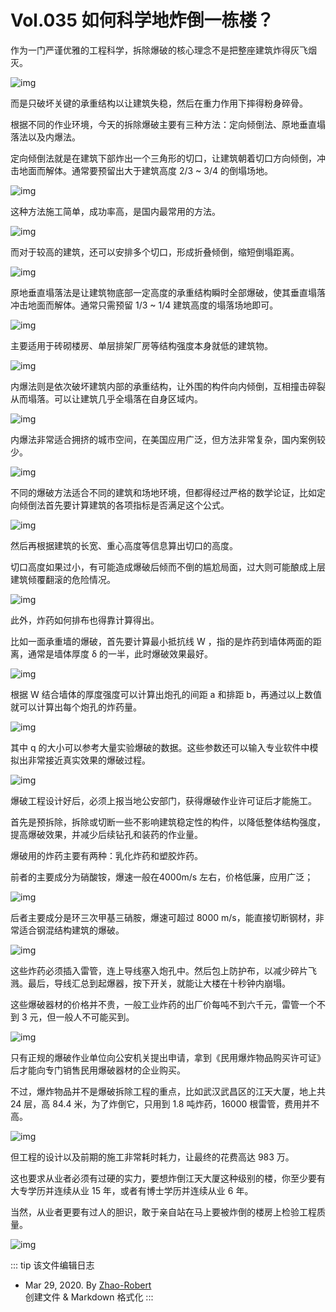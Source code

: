 # Vol.035 如何科学地炸倒一栋楼？

作为一门严谨优雅的工程科学，拆除爆破的核心理念不是把整座建筑炸得灰飞烟灭。

![img](https://paperclip.host/static/U6yRaDu1NabWibD2hyKZ3pHnkqSZNa9YqCgZcON0Mfib5H03QG6nvpyaqngSKIRyBMO8qTGUjbnjWeLbCVLibcyYQ.gif)

而是只破坏关键的承重结构以让建筑失稳，然后在重力作用下摔得粉身碎骨。

根据不同的作业环境，今天的拆除爆破主要有三种方法：定向倾倒法、原地垂直塌落法以及内爆法。

定向倾倒法就是在建筑下部炸出一个三角形的切口，让建筑朝着切口方向倾倒，冲击地面而解体。通常要预留出大于建筑高度 2/3 ~ 3/4 的倒塌场地。

![img](https://paperclip.host/static/U6yRaDu1NabWibD2hyKZ3pHnkqSZNa9YqT6PTDIsB5BTFxdx44XnmnMJaXdeyon53sdoHIrL0lTJBf3icJ6oicLGQ.gif)

这种方法施工简单，成功率高，是国内最常用的方法。

![img](https://paperclip.host/static/U6yRaDu1NabWibD2hyKZ3pHnkqSZNa9YqgDBML6iaJTs4bfEmDnRxcgI44ZssmU3beqjDTGIrzqlWdCplhMqicQ9Q.gif)

而对于较高的建筑，还可以安排多个切口，形成折叠倾倒，缩短倒塌距离。

![img](https://paperclip.host/static/U6yRaDu1NabWibD2hyKZ3pHnkqSZNa9YqHPJdq5LxmQUicd38iav49x3Ds7zicN5RGe4yHggCQXQqt48sfKlJO0mtw.gif)

原地垂直塌落法是让建筑物底部一定高度的承重结构瞬时全部爆破，使其垂直塌落冲击地面而解体。通常只需预留 1/3 ~ 1/4 建筑高度的塌落场地即可。

![img](https://paperclip.host/static/U6yRaDu1NabWibD2hyKZ3pHnkqSZNa9YqbuLNDImAwg8Yic1kTPexQUAn1tfoibEf6iaPTrQ8RN0lc1I0z22AKLYWg.gif)

主要适用于砖砌楼房、单层排架厂房等结构强度本身就低的建筑物。

![img](https://paperclip.host/static/U6yRaDu1NabWibD2hyKZ3pHnkqSZNa9Yq6iaTuGLu8HJhicChQ1DyzxY8rULpLhF9D4PT6o2Ay3KXAlpoezbibHA4Q.gif)

内爆法则是依次破坏建筑内部的承重结构，让外围的构件向内倾倒，互相撞击碎裂从而塌落。可以让建筑几乎全塌落在自身区域内。

![img](https://paperclip.host/static/U6yRaDu1NabWibD2hyKZ3pHnkqSZNa9YqHeMNTIJjTCdt4FI4Jy1jcFNYgdTzvyRVaiacPhZMJEDGsIIrTjH2Rlw.gif)

内爆法非常适合拥挤的城市空间，在美国应用广泛，但方法非常复杂，国内案例较少。

![img](https://paperclip.host/static/U6yRaDu1NabWibD2hyKZ3pHnkqSZNa9Yq0dGWnANTGzPBA5kWZ6HWz2hwIuHiaibGQJl3q5PdzDehbvEiazlEFTiawg.gif)

不同的爆破方法适合不同的建筑和场地环境，但都得经过严格的数学论证，比如定向倾倒法首先要计算建筑的各项指标是否满足这个公式。

![img](https://paperclip.host/static/U6yRaDu1NabWibD2hyKZ3pHnkqSZNa9YqLAZj4q9F74rkUiapVhMd6S4ZkQqEbq8XmscAvjibvkvo9lPiapuHUOtLg.gif)

然后再根据建筑的长宽、重心高度等信息算出切口的高度。

切口高度如果过小，有可能造成爆破后倾而不倒的尴尬局面，过大则可能酿成上层建筑倾覆翻滚的危险情况。

![img](https://paperclip.host/static/U6yRaDu1NabWibD2hyKZ3pHnkqSZNa9YqyqSUG1oyICnNv84PpRJLib9icQBbRgtxF5WevzfqyD5VmFoibtRcabm4A.gif)

此外，炸药如何排布也得靠计算得出。

比如一面承重墙的爆破，首先要计算最小抵抗线 W ，指的是炸药到墙体两面的距离，通常是墙体厚度 δ 的一半，此时爆破效果最好。

![img](https://paperclip.host/static/U6yRaDu1NabWibD2hyKZ3pHnkqSZNa9YqW8QPsZRwlrEmRqpOA4d3MIkRiaYK9DlKYFU9PdQb0NZtH2xYSqf4klw.gif)

根据 W 结合墙体的厚度强度可以计算出炮孔的间距 a 和排距 b，再通过以上数值就可以计算出每个炮孔的炸药量。

![img](https://paperclip.host/static/U6yRaDu1NabWibD2hyKZ3pHnkqSZNa9YqgD2mjf0YJTEsWZggM86VOJnt0rxegY7TC59MLVXtZV2DA3SB7woWeQ.gif)

其中 q 的大小可以参考大量实验爆破的数据。这些参数还可以输入专业软件中模拟出非常接近真实效果的爆破过程。

![img](https://paperclip.host/static/U6yRaDu1NabWibD2hyKZ3pHnkqSZNa9YqZ2j3mvyEOcqrCAAuDekZFyWDlsTLFrdoiaD4XDOl1qPrszaN2GUN7hA.gif)

爆破工程设计好后，必须上报当地公安部门，获得爆破作业许可证后才能施工。

首先是预拆除，拆除或切断一些不影响建筑稳定性的构件，以降低整体结构强度，提高爆破效果，并减少后续钻孔和装药的作业量。

爆破用的炸药主要有两种：乳化炸药和塑胶炸药。

前者的主要成分为硝酸铵，爆速一般在4000m/s 左右，价格低廉，应用广泛；

![img](https://paperclip.host/static/U6yRaDu1NabWibD2hyKZ3pHnkqSZNa9YqGySQKEq8SmQS6u8ia4hDxGC2tRQ1j2TqrAFBaBiaX0mvW2OXJTn9udVg.gif)

后者主要成分是环三次甲基三硝胺，爆速可超过 8000 m/s，能直接切断钢材，非常适合钢混结构建筑的爆破。

![img](https://paperclip.host/static/U6yRaDu1NabWibD2hyKZ3pHnkqSZNa9Yq7TtvsIT337HBoPa9WeIqp4GX766hDyx4lAsiczTSbAxEbEd3gkRWicBg.gif)

这些炸药必须插入雷管，连上导线塞入炮孔中。然后包上防护布，以减少碎片飞溅。最后，导线汇总到起爆器，按下开关，就能让大楼在十秒钟内崩塌。

这些爆破器材的价格并不贵，一般工业炸药的出厂价每吨不到六千元，雷管一个不到 3 元，但一般人不可能买到。

![img](https://paperclip.host/static/U6yRaDu1NabWibD2hyKZ3pHnkqSZNa9YqibNwJThibUOdOvABCG6x2sXFAbGPNLqia5B5Rt9LIX0LPBMia855eOgwEw.png)

只有正规的爆破作业单位向公安机关提出申请，拿到《民用爆炸物品购买许可证》后才能向专门销售民用爆破器材的企业购买。

不过，爆炸物品并不是爆破拆除工程的重点，比如武汉武昌区的江天大厦，地上共 24 层，高 84.4 米，为了炸倒它，只用到 1.8 吨炸药，16000 根雷管，费用并不高。

![img](https://paperclip.host/static/U6yRaDu1NabWibD2hyKZ3pHnkqSZNa9YqsLVHxxHy3Ehcxg12HKgibibshu9S2bialkibgFUMC2wfhCpknl0YxW6tog.gif)

但工程的设计以及前期的施工非常耗时耗力，让最终的花费高达 983 万。

这也要求从业者必须有过硬的实力，要想炸倒江天大厦这种级别的楼，你至少要有大专学历并连续从业 15 年，或者有博士学历并连续从业 6 年。

当然，从业者更要有过人的胆识，敢于亲自站在马上要被炸倒的楼房上检验工程质量。

![img](https://paperclip.host/static/U6yRaDu1NabWibD2hyKZ3pHnkqSZNa9Yqumdk2002ruibAh2rq4L8YfQ2Y3gWjzh00BoBRsMCGibPB5ZjZMtXYOgA.gif)

::: tip 该文件编辑日志

- Mar 29, 2020. By [Zhao-Robert](https://github.com/Zhao-Robert)  
创建文件 & Markdown 格式化
:::
